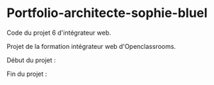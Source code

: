 # Portfolio-architecte-sophie-bluel
Code du projet 6 d'intégrateur web.

Projet de la formation intégrateur web d'Openclassrooms.

Début du projet : 

Fin du projet :
